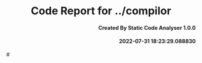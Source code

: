 
<h1 align="center"> Code Report for ../compilor </h1>
<h4 align="right"> Created By Static Code Analyser 1.0.0 </h4>
<h4 align="right">2022-07-31 18:23:29.088830</h4>
#
    